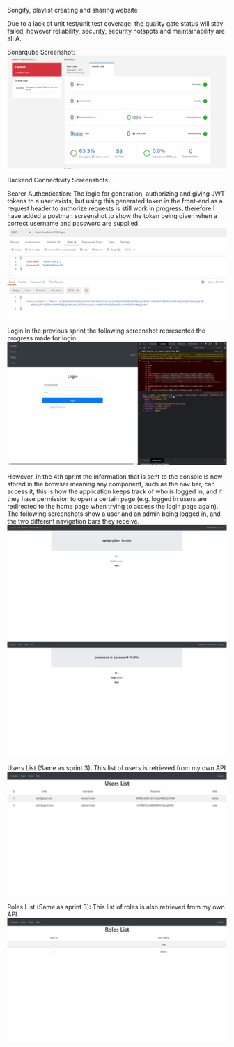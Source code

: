 Songify, playlist creating and sharing website

Due to a lack of unit test/unit test coverage, the quality gate status will stay failed, however reliability, security, security hotspots and maintainability are all A.

Sonarqube Screenshot:
![](images/sprint-4/sonarqube-sprint-4.png)

Backend Connectivity Screenshots:

Bearer Authentication:
The logic for generation, authorizing and giving JWT tokens to a user exists, but using this generated token in the front-end as a request header to authorize requests is still work in progress, therefore I have added a postman screenshot to show the token being given when a correct username and password are supplied.
![](images/sprint-4/bearer-postman.png)

Login
In the previous sprint the following screenshot represented the progress made for login:
![](images/sprint-3/login-console.png)

However, in the 4th sprint the information that is sent to the console is now stored in the browser meaning any component, such as the nav bar, can access it, this is how the application keeps track of who is logged in, and if they have permission to open a certain page (e.g. logged in users are redirected to the home page when trying to access the login page again). The following screenshots show a user and an admin being logged in, and the two different navigation bars they receive.
![](images/sprint-4/logged-in-user.png)
![](images/sprint-4/logged-in-admin.png)



Users List (Same as sprint 3):
This list of users is retrieved from my own API
![](images/sprint-3/users-list.png)

Roles List (Same as sprint 3):
This list of roles is also retrieved from my own API
![](images/sprint-3/roles-list.png)
